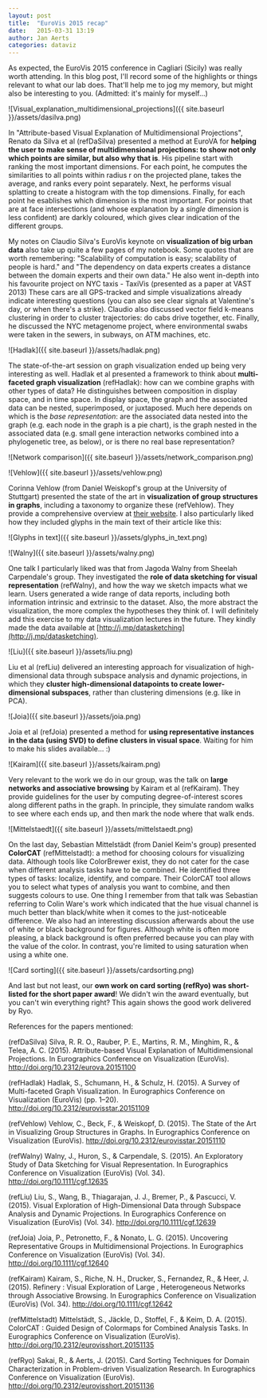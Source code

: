 ```yaml
---
layout: post
title:  "EuroVis 2015 recap"
date:   2015-03-31 13:19
author: Jan Aerts
categories: dataviz
---
```

As expected, the EuroVis 2015 conference in Cagliari (Sicily) was really worth attending. In this blog post, I'll record some of the highlights or things relevant to what our lab does. That'll help me to jog my memory, but might also be interesting to you. (Admitted: it's mainly for myself...)

![Visual_explanation_multidimensional_projections]({{ site.baseurl }}/assets/dasilva.png)

In "Attribute-based Visual Explanation of Multidimensional Projections", Renato da Silva et al (refDaSilva) presented a method at EuroVA for **helping the user to make sense of multidimensional projections: to show not only which points are similar, but also why that is**. His pipeline start with ranking the most important dimensions. For each point, he computes the similarities to all points within radius r on the projected plane, takes the average, and ranks every point separately. Next, he performs visual splatting to create a histogram with the top dimensions. Finally, for each point he esablishes which dimension is the most important. For points that are at face intersections (and whose explanation by a *single* dimension is less confident) are darkly coloured, which gives clear indication of the different groups.

My notes on Claudio Silva's EuroVis keynote on **visualization of big urban data** also take up quite a few pages of my notebook. Some quotes that are worth remembering: "Scalability of computation is easy; scalability of people is hard." and "The dependency on data experts creates a distance between the domain experts and their own data." He also went in-depth into his favourite project on NYC taxis - TaxiVis (presented as a paper at VAST 2013) These cars are all GPS-tracked and simple visualizations already indicate interesting questions (you can also see clear signals at Valentine's day, or when there's a strike). Claudio also discussed vector field k-means clustering in order to cluster trajectories: do cabs drive together, etc. Finally, he discussed the NYC metagenome project, where environmental swabs were taken in the sewers, in subways, on ATM machines, etc.

![Hadlak]({{ site.baseurl }}/assets/hadlak.png)

The state-of-the-art session on graph visualization ended up being very interesting as well. Hadlak et al presented a framework to think about **multi-faceted graph visualization** (refHadlak): how can we combine graphs with other types of data? He distinguishes between composition in display space, and in time space. In display space, the graph and the associated data can be nested, superimposed, or juxtaposed. Much here depends on which is the *base representation*: are the associated data nested into the graph (e.g. each node in the graph is a pie chart), is the graph nested in the associated data (e.g. small gene interaction networks combined into a phylogenetic tree, as below), or is there no real base representation?

![Network comparison]({{ site.baseurl }}/assets/network_comparison.png)

![Vehlow]({{ site.baseurl }}/assets/vehlow.png)

Corinna Vehlow (from Daniel Weiskopf's group at the University of Stuttgart) presented the state of the art in **visualization of group structures in graphs**, including a taxonomy to organize these (refVehlow). They provide a comprehensive overview at [their website](http://go.visus.uni-stuttgart.de/groups-in-graphs). I also particularly liked how they included glyphs in the main text of their article like this:

![Glyphs in text]({{ site.baseurl }}/assets/glyphs_in_text.png)

![Walny]({{ site.baseurl }}/assets/walny.png)

One talk I particularly liked was that from Jagoda Walny from Sheelah Carpendale's group. They investigated the **role of data sketching for visual representation** (refWalny), and how the way we sketch impacts what we learn. Users generated a wide range of data reports, including both information intrinsic and extrinsic to the dataset. Also, the more abstract the visualization, the more complex the hypotheses they think of. I will definitely add this exercise to my data visualization lectures in the future. They kindly made the data available at [http://j.mp/datasketching](http://j.mp/datasketching).

![Liu]({{ site.baseurl }}/assets/liu.png)

Liu et al (refLiu) delivered an interesting approach for visualization of high-dimensional data through subspace analysis and dynamic projections, in which they **cluster high-dimensional datapoints to create lower-dimensional subspaces**, rather than clustering dimensions (e.g. like in PCA).

![Joia]({{ site.baseurl }}/assets/joia.png)

Joia et al (refJoia) presented a method for **using representative instances in the data (using SVD) to define clusters in visual space**. Waiting for him to make his slides available... :)

![Kairam]({{ site.baseurl }}/assets/kairam.png)

Very relevant to the work we do in our group, was the talk on **large networks and associative browsing** by Kairam et al (refKairam). They provide guidelines for the user by computing degree-of-interest scores along different paths in the graph. In principle, they simulate random walks to see where each ends up, and then mark the node where that walk ends.

![Mittelstaedt]({{ site.baseurl }}/assets/mittelstaedt.png)

On the last day, Sebastian Mittelstädt (from Daniel Keim's group) presented **ColorCAT** (refMittelstadt): a method for choosing colours for visualizing data. Although tools like ColorBrewer exist, they do not cater for the case when different analysis tasks have to be combined. He identified three types of tasks: localize, identify, and compare. Their ColorCAT tool allows you to select what types of analysis you want to combine, and then suggests colours to use. One thing I remember from that talk was Sebastian referring to Colin Ware's work which indicated that the hue visual channel is much better than black/white when it comes to the just-noticeable difference. We also had an interesting discussion afterwards about the use of white or black background for figures. Although white is often more pleasing, a black background is often preferred because you can play with the value of the color. In contrast, you're limited to using saturation when using a white one.

![Card sorting]({{ site.baseurl }}/assets/cardsorting.png)

And last but not least, our **own work on card sorting (refRyo) was short-listed for the short paper award**! We didn't win the award eventually, but you can't win everything right? This again shows the good work delivered by Ryo.

References for the papers mentioned:

(refDaSilva) Silva, R. R. O., Rauber, P. E., Martins, R. M., Minghim, R., & Telea, A. C. (2015). Attribute-based Visual Explanation of Multidimensional Projections. In Eurographics Conference on Visualization (EuroVis). http://doi.org/10.2312/eurova.20151100

(refHadlak) Hadlak, S., Schumann, H., & Schulz, H. (2015). A Survey of Multi-faceted Graph Visualization. In Eurographics Conference on Visualization (EuroVis) (pp. 1–20). http://doi.org/10.2312/eurovisstar.20151109

(refVehlow) Vehlow, C., Beck, F., & Weiskopf, D. (2015). The State of the Art in Visualizing Group Structures in Graphs. In Eurographics Conference on Visualization (EuroVis). http://doi.org/10.2312/eurovisstar.20151110

(refWalny) Walny, J., Huron, S., & Carpendale, S. (2015). An Exploratory Study of Data Sketching for Visual Representation. In Eurographics Conference on Visualization (EuroVis) (Vol. 34). http://doi.org/10.1111/cgf.12635

(refLiu) Liu, S., Wang, B., Thiagarajan, J. J., Bremer, P., & Pascucci, V. (2015). Visual Exploration of High-Dimensional Data through Subspace Analysis and Dynamic Projections. In Eurographics Conference on Visualization (EuroVis) (Vol. 34). http://doi.org/10.1111/cgf.12639

(refJoia) Joia, P., Petronetto, F., & Nonato, L. G. (2015). Uncovering Representative Groups in Multidimensional Projections. In Eurographics Conference on Visualization (EuroVis) (Vol. 34). http://doi.org/10.1111/cgf.12640

(refKairam) Kairam, S., Riche, N. H., Drucker, S., Fernandez, R., & Heer, J. (2015). Refinery : Visual Exploration of Large , Heterogeneous Networks through Associative Browsing. In Eurographics Conference on Visualization (EuroVis) (Vol. 34). http://doi.org/10.1111/cgf.12642

(refMittelstadt) Mittelstädt, S., Jäckle, D., Stoffel, F., & Keim, D. A. (2015). ColorCAT : Guided Design of Colormaps for Combined Analysis Tasks. In Eurographics Conference on Visualization (EuroVis). http://doi.org/10.2312/eurovisshort.20151135

(refRyo) Sakai, R., & Aerts, J. (2015). Card Sorting Techniques for Domain Characterization in Problem-driven Visualization Research. In Eurographics Conference on Visualization (EuroVis). http://doi.org/10.2312/eurovisshort.20151136

 [1]: http://go.visus.uni-stuttgart.de/groups-in-graphs
 [2]: http://homes.esat.kuleuven.be/~bioiuser/blog/wp-content/uploads/2015/05/Screen-Shot-2015-05-31-at-13.51.03.png
 [3]: http://homes.esat.kuleuven.be/~bioiuser/blog/wp-content/uploads/2015/05/Screen-Shot-2015-05-31-at-13.58.24.png
 [4]: http://homes.esat.kuleuven.be/~bioiuser/blog/wp-content/uploads/2015/05/Screen-Shot-2015-05-31-at-14.03.00.png
 [5]: http://homes.esat.kuleuven.be/~bioiuser/blog/wp-content/uploads/2015/05/Screen-Shot-2015-05-31-at-14.07.59.png
 [6]: http://homes.esat.kuleuven.be/~bioiuser/blog/wp-content/uploads/2015/05/Screen-Shot-2015-05-31-at-14.15.59.png
